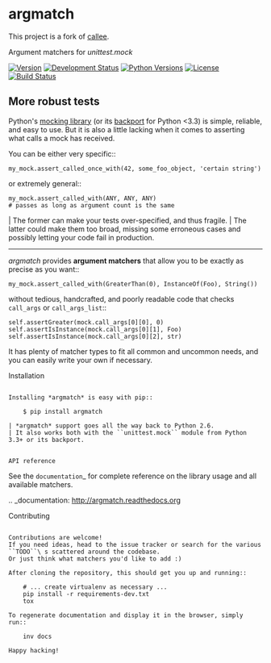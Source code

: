 argmatch
======

This project is a fork of [callee](https://github.com/Xion/callee).

Argument matchers for *unittest.mock*

[![Version](https://img.shields.io/pypi/v/argmatch.svg?style=flat)](https://pypi.python.org/pypi/argmatch)
[![Development Status](https://img.shields.io/pypi/status/argmatch.svg?style=flat)](https://pypi.python.org/pypi/argmatch/)
[![Python Versions](https://img.shields.io/pypi/pyversions/argmatch.svg?style=flat)](https://pypi.python.org/pypi/argmatch)
[![License](https://img.shields.io/pypi/l/argmatch.svg?style=flat)](https://github.com/Xion/argmatch/blob/master/LICENSE)
[![Build Status](https://img.shields.io/travis/Xion/argmatch.svg?style=flat)](https://travis-ci.org/Xion/argmatch)

## More robust tests

Python's [mocking library](https://docs.python.org/3/library/unittest.mock.html) (or its [backport](https://pypi.python.org/pypi/mock) for Python <3.3) is simple, reliable, and easy to use.
But it is also a little lacking when it comes to asserting what calls a mock has received.

You can be either very specific::

    my_mock.assert_called_once_with(42, some_foo_object, 'certain string')

or extremely general::

    my_mock.assert_called_with(ANY, ANY, ANY)
    # passes as long as argument count is the same

| The former can make your tests over-specified, and thus fragile.
| The latter could make them too broad, missing some erroneous cases and possibly letting your code fail in production.

----

*argmatch* provides **argument matchers** that allow you to be exactly as precise as you want::

    my_mock.assert_called_with(GreaterThan(0), InstanceOf(Foo), String())

without tedious, handcrafted, and poorly readable code that checks ``call_args`` or ``call_args_list``::

    self.assertGreater(mock.call_args[0][0], 0)
    self.assertIsInstance(mock.call_args[0][1], Foo)
    self.assertIsInstance(mock.call_args[0][2], str)

It has plenty of matcher types to fit all common and uncommon needs, and you can easily write your own if necessary.


Installation
~~~~~~~~~~~~

Installing *argmatch* is easy with pip::

    $ pip install argmatch

| *argmatch* support goes all the way back to Python 2.6.
| It also works both with the ``unittest.mock`` module from Python 3.3+ or its backport.


API reference
~~~~~~~~~~~~~

See the `documentation`_ for complete reference on the library usage and all available matchers.

.. _documentation: http://argmatch.readthedocs.org


Contributing
~~~~~~~~~~~~

Contributions are welcome!
If you need ideas, head to the issue tracker or search for the various ``TODO``\ s scattered around the codebase.
Or just think what matchers you'd like to add :)

After cloning the repository, this should get you up and running::

    # ... create virtualenv as necessary ...
    pip install -r requirements-dev.txt
    tox

To regenerate documentation and display it in the browser, simply run::

    inv docs

Happy hacking!

